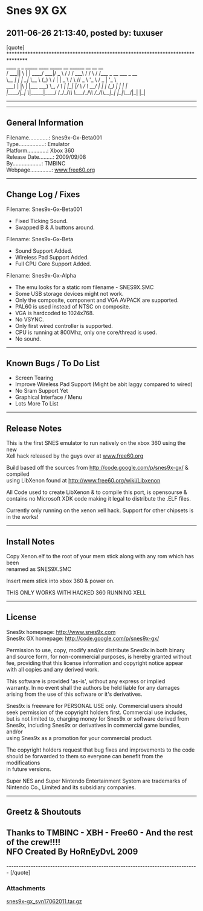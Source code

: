 # Snes 9X GX

## 2011-06-26 21:13:40, posted by: tuxuser

[quote] *******************************************************************************  
 \_\_\_\_ \_ \_ \_\_\_\_\_ \_\_\_\_ \_\_\_\_\_ \_\_ \_\_\_\_\_\_ \_\_ \_\_ \_\_   
 / \_\_\_|| \ | | \_\_\_\_/ \_\_\_|/ \_ \ \/ / / \_\_\_\ \/ / \ \/ /\_\_\_ \_ \_\_ \_\_\_ \_ \_\_   
 \\_\_\_ \| \| | \_| \\_\_\_ \ (\_) \ / | | \_ \ / \ // \_ \ '\_ \ / \_ \| '\_ \   
 \_\_\_) | |\ | |\_\_\_ \_\_\_) \\_\_, / \ | |\_| |/ \ / \ \_\_/ | | | (\_) | | | |  
 |\_\_\_\_/|\_| \\_|\_\_\_\_\_|\_\_\_\_/ /\_/\_/\\_\ \\_\_\_\_/\_/\\_\ /\_/\\_\\_\_\_|\_| |\_|\\_\_\_/|\_| |\_|  
   
 *******************************************************************************  
   
 -------------------------------------------------------------------------------  
 General Information  
 -------------------------------------------------------------------------------  
 Filename.............: Snes9x-Gx-Beta001  
 Type.................: Emulator  
 Platform.............: Xbox 360  
 Release Date.........: 2009/09/08  
 By...................: TMBINC  
 Webpage..............: www.free60.org  
   
 -------------------------------------------------------------------------------  
 Change Log / Fixes  
 -------------------------------------------------------------------------------  
 Filename: Snes9x-Gx-Beta001  
 - Fixed Ticking Sound.  
 - Swapped B & A buttons around.  
   
 Filename: Snes9x-Gx-Beta  
 - Sound Support Added.  
 - Wireless Pad Support Added.   
 - Full CPU Core Support Added.  
   
 Filename: Snes9x-Gx-Alpha  
 - The emu looks for a static rom filename - SNES9X.SMC  
 - Some USB storage devices might not work.  
 - Only the composite, component and VGA AVPACK are supported.  
 - PAL60 is used instead of NTSC on composite.  
 - VGA is hardcoded to 1024x768.  
 - No VSYNC.  
 - Only first wired controller is supported.  
 - CPU is running at 800Mhz, only one core/thread is used.  
 - No sound.  
 -------------------------------------------------------------------------------  
 Known Bugs / To Do List  
 -------------------------------------------------------------------------------  
 - Screen Tearing  
 - Improve Wireless Pad Support (Might be abit laggy compared to wired)  
 - No Sram Support Yet  
 - Graphical Interface / Menu  
 - Lots More To List  
   
 -------------------------------------------------------------------------------  
 Release Notes  
 -------------------------------------------------------------------------------  
 This is the first SNES emulator to run natively on the xbox 360 using the new   
 Xell hack released by the guys over at www.free60.org  
   
 Build based off the sources from http://code.google.com/p/snes9x-gx/ & compiled   
 using LibXenon found at http://www.free60.org/wiki/Libxenon  
   
 All Code used to create LibXenon & to compile this port, is opensourse &  
 contains no Microsoft XDK code making it legal to distribute the .ELF files.  
   
 Currently only running on the xenon xell hack. Support for other chipsets is  
 in the works!  
   
 -------------------------------------------------------------------------------  
 Install Notes  
 -------------------------------------------------------------------------------  
 Copy Xenon.elf to the root of your mem stick along with any rom which has been   
 renamed as SNES9X.SMC  
   
 Insert mem stick into xbox 360 & power on.  
   
 THIS ONLY WORKS WITH HACKED 360 RUNNING XELL  
   
 -------------------------------------------------------------------------------  
 License  
 -------------------------------------------------------------------------------  
 Snes9x homepage: http://www.snes9x.com  
 Snes9x GX homepage: http://code.google.com/p/snes9x-gx/  
   
 Permission to use, copy, modify and/or distribute Snes9x in both binary  
 and source form, for non-commercial purposes, is hereby granted without  
 fee, providing that this license information and copyright notice appear  
 with all copies and any derived work.  
   
 This software is provided 'as-is', without any express or implied  
 warranty. In no event shall the authors be held liable for any damages  
 arising from the use of this software or it's derivatives.  
   
 Snes9x is freeware for PERSONAL USE only. Commercial users should  
 seek permission of the copyright holders first. Commercial use includes,  
 but is not limited to, charging money for Snes9x or software derived from  
 Snes9x, including Snes9x or derivatives in commercial game bundles, and/or  
 using Snes9x as a promotion for your commercial product.  
   
 The copyright holders request that bug fixes and improvements to the code  
 should be forwarded to them so everyone can benefit from the modifications  
 in future versions.  
   
 Super NES and Super Nintendo Entertainment System are trademarks of  
 Nintendo Co., Limited and its subsidiary companies.  
   
 -------------------------------------------------------------------------------  
 Greetz & Shoutouts  
 -------------------------------------------------------------------------------  
 Thanks to TMBINC - XBH - Free60 - And the rest of the crew!!!!  
 NFO Created By HoRnEyDvL 2009  
 -------------------------------------------------------------------------------  
 ------------------------------------------------------------------------------- [/quote]

### Attachments

[snes9x-gx_svn17062011.tar.gz](snes9x-gx_svn17062011.tar.gz)